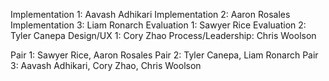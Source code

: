 Implementation 1: Aavash Adhikari
Implementation 2: Aaron Rosales
Implementation 3: Liam Ronarch
Evaluation 1: Sawyer Rice
Evaluation 2: Tyler Canepa
Design/UX 1: Cory Zhao
Process/Leadership: Chris Woolson


Pair 1: Sawyer Rice, Aaron Rosales
Pair 2: Tyler Canepa, Liam Ronarch
Pair 3: Aavash Adhikari, Cory Zhao, Chris Woolson

